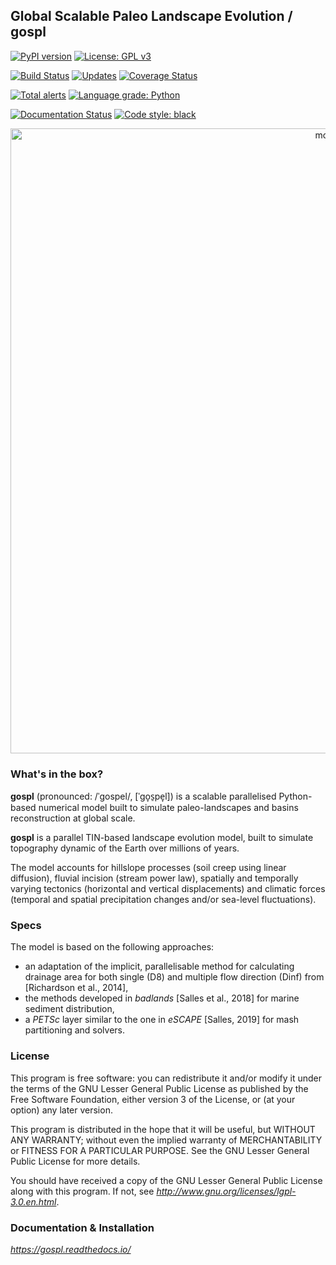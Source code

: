 ## Global Scalable Paleo Landscape Evolution  / gospl

[![PyPI version](https://badge.fury.io/py/gospl.svg)](https://pypi.org/project/gospl) [![License: GPL v3](https://img.shields.io/badge/License-GPLv3-blue.svg)](https://www.gnu.org/licenses/gpl-3.0)

[![Build Status](https://travis-ci.org/Geodels/gospl.svg?branch=master)](https://travis-ci.org/Geodels/gospl) [![Updates](https://pyup.io/repos/github/Geodels/gospl/shield.svg)](https://pyup.io/repos/github/Geodels/gospl/) [![Coverage Status](https://coveralls.io/repos/github/Geodels/gospl/badge.svg?branch=master)](https://coveralls.io/github/Geodels/gospl?branch=master)

[![Total alerts](https://img.shields.io/lgtm/alerts/g/Geodels/gospl.svg?logo=lgtm&logoWidth=18)](https://lgtm.com/projects/g/Geodels/gospl/alerts/) [![Language grade: Python](https://img.shields.io/lgtm/grade/python/g/Geodels/gospl.svg?logo=lgtm&logoWidth=18)](https://lgtm.com/projects/g/Geodels/gospl/context:python)

[![Documentation Status](https://readthedocs.org/projects/gospl/badge/?version=latest)](https://gospl.readthedocs.io/en/latest/?badge=latest)
[![Code style: black](https://img.shields.io/badge/code%20style-black-000000.svg)](https://github.com/psf/black)

<div align="center">
    <img width=1000 src="https://github.com/Geodels/gospl/blob/master/docs/images/fig_gospl.jpg" alt="model" title="gospl"</img>
</div>

### What's in the box?

**gospl** (pronounced: /ˈɡospel/, [ˈɡo̞s̠pe̞l]) is a scalable parallelised Python-based numerical model built to simulate paleo-landscapes and basins reconstruction at global scale.


**gospl** is a parallel TIN-based landscape evolution model, built to simulate topography dynamic of the Earth over millions of years.

The model accounts for hillslope processes (soil creep using linear diffusion), fluvial incision (stream power law), spatially and temporally varying tectonics (horizontal and vertical displacements) and climatic forces (temporal and spatial precipitation changes and/or sea-level fluctuations).


### Specs


The model is based on the following approaches:

+ an adaptation of the implicit, parallelisable method for calculating drainage area for both single (D8) and multiple flow direction (Dinf) from [Richardson et al., 2014],
+ the methods developed in _badlands_ [Salles et al., 2018] for marine sediment distribution,
+ a _PETSc_ layer similar to the one in _eSCAPE_ [Salles, 2019] for mash partitioning and solvers.


### License

This program is free software: you can redistribute it and/or modify it under the terms of the GNU Lesser General Public License as published by the Free Software Foundation, either version 3 of the License, or (at your option) any later version.

This program is distributed in the hope that it will be useful, but WITHOUT ANY WARRANTY; without even the implied warranty of MERCHANTABILITY or FITNESS FOR A PARTICULAR PURPOSE. See the GNU Lesser General Public License for more details.

You should have received a copy of the GNU Lesser General Public License along with this program. If not, see _http://www.gnu.org/licenses/lgpl-3.0.en.html_.

### Documentation & Installation

_https://gospl.readthedocs.io/_
